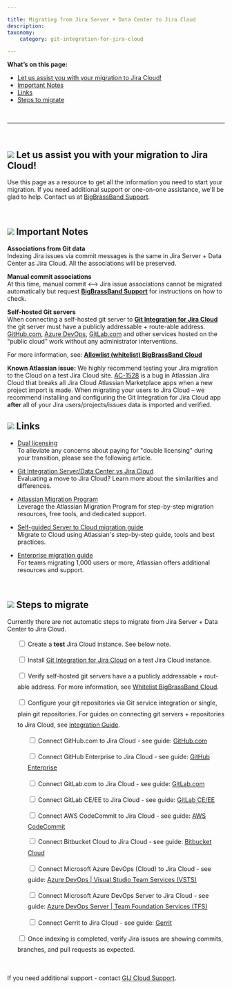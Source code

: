 ```yaml
---

title: Migrating from Jira Server + Data Center to Jira Cloud
description:
taxonomy:
    category: git-integration-for-jira-cloud

---
```


**What’s on this page:**
- [Let us assist you with your migration to Jira Cloud!](#let-us-assist-you)
- [Important Notes](#important-notes)
- [Links](#links)
- [Steps to migrate](#steps-to-migrate)

&nbsp;
* * *

<p id='let-us-assist-you'>&nbsp;</p>

## ![](/wp-content/uploads/gij-handshake-icon.png) Let us assist you with your migration to Jira Cloud!

Use this page as a resource to get all the information you need to start your migration. If you need additional support or one-on-one assistance, we'll be glad to help. Contact us at [BigBrassBand Support](https://link.bigbrassband.com/gij-gitkraken-gitcloud-support).

<p id='important-notes'>&nbsp;</p>

## ![](/wp-content/uploads/gij-notes-two.png) Important Notes

**Associations from Git data**<br>
Indexing Jira issues via commit messages is the same in Jira Server + Data Center as Jira Cloud. All the associations will be preserved.

**Manual commit associations**<br>
At this time, manual commit \<--\> Jira issue associations cannot be migrated automatically but request [**BigBrassBand Support**](https://link.bigbrassband.com/gij-gitkraken-gitcloud-support) for instructions on how to check.

**Self-hosted Git servers**<br>
When connecting a self-hosted git server to [**Git Integration for Jira Cloud**](https://marketplace.atlassian.com/apps/4984/git-integration-for-jira?hosting=cloud&tab=overview) the git server must have a publicly addressable + route-able address. [GitHub.com](http://GitHub.com), [Azure DevOps](https://dev.azure.com), [GitLab.com](http://GitLab.com) and other services hosted on the “public cloud” work without any administrator interventions.

For more information, see: [**Allowlist (whitelist) BigBrassBand Cloud**](/git-integration-for-jira-cloud/allow-list-whitelist-bigbrassband-cloud-gij-cloud)

**Known Atlassian issue:** We highly recommend testing your Jira migration to the Cloud on a test Jira Cloud site. [AC-1528](https://ecosystem.atlassian.net/browse/AC-1528) is a bug in Atlassian Jira Cloud that breaks all Jira Cloud Atlassian Marketplace apps when a new project import is made. When migrating your users to Jira Cloud – we recommend installing and configuring the Git Integration for Jira Cloud app **after** all of your Jira users/projects/issues data is imported and verified.

## ![](/wp-content/uploads/gij-links-icon.png) Links

*   [Dual licensing](https://www.atlassian.com/migration/assess/calculate-pricing/dual-licensing)<br>To alleviate any concerns about paying for "double licensing" during your transition, please see the following article.

*   [Git Integration Server/Data Center vs Jira Cloud](/git-integration-for-jira-cloud/git-integration-server-data-center-vs-jira-cloud-feature-comparison-gij-cloud)<br>
Evaluating a move to Jira Cloud? Learn more about the similarities and differences.

*   [Atlassian Migration Program](https://www.atlassian.com/migration/cloud)<br>Leverage the Atlassian Migration Program for step-by-step migration resources, free tools, and dedicated support.

*   [Self-guided Server to Cloud migration guide](https://www.atlassian.com/migration/cloud/guide/introduction/overview)<br>Migrate to Cloud using Atlassian's step-by-step guide, tools and best practices.

*   [Enterprise migration guide](https://www.atlassian.com/migration/cloud/enterprise)<br>For teams migrating 1,000 users or more, Atlassian offers additional resources and support.

<p id='steps-to-migrate'>&nbsp;</p>

## ![](/wp-content/uploads/gij-pencil-icon.png) Steps to migrate

Currently there are not automatic steps to migrate from Jira Server + Data Center to Jira Cloud.


<ul style='list-style-type:none;'>
    <li style='line-height:180%;margin-bottom:12px;'>
      <input type="checkbox"> Create a <b>test</b> Jira Cloud instance. See below note.
    </li>
    <li style='line-height:180%;margin-bottom:12px;'>
      <input type="checkbox"> Install <a href='https://marketplace.atlassian.com/apps/4984/git-integration-for-jira?hosting=cloud&tab=overview'>Git Integration for Jira Cloud</a> on a test Jira Cloud instance.
    </li>
    <li style='line-height:180%;margin-bottom:12px;'>
      <input type="checkbox"> Verify self-hosted git servers have a a publicly addressable + rout-able address. For more information, see <a href='/git-integration-for-jira-cloud/allow-list-whitelist-bigbrassband-cloud-gij-cloud'>Whitelist BigBrassBand Cloud</a>.
    </li>
    <li style='line-height:180%;margin-bottom:12px;'>
      <input type="checkbox"> Configure your git repositories via Git service integration or single, plain git repositories. For guides on connecting git servers + repositories to Jira Cloud, see <a href='/git-integration-for-jira-cloud/integration-guide-gij-cloud'>Integration Guide</a>.
      <ul style='list-style-type:none;margin-top:12px'>
        <li style='line-height:180%;margin-bottom:12px;'>
            <input type="checkbox"> Connect GitHub.com to Jira Cloud - see guide: <a href='/git-integration-for-jira-cloud/github-com-gij-cloud'>GitHub.com</a></li>
        <li style='line-height:180%;margin-bottom:12px;'>
            <input type="checkbox"> Connect GitHub Enterprise to Jira Cloud - see guide: <a href='/git-integration-for-jira-cloud/github-enterprise-server-gij-cloud'>GitHub Enterprise</a></li>
        <li style='line-height:180%;margin-bottom:12px;'>
            <input type="checkbox"> Connect GitLab.com to Jira Cloud - see guide: <a href='/git-integration-for-jira-cloud/gitlab-com-gij-cloud'>GitLab.com</a></li>
        <li style='line-height:180%;margin-bottom:12px;'>
            <input type="checkbox"> Connect GitLab CE/EE to Jira Cloud - see guide: <a href='/git-integration-for-jira-cloud/gitlab-ce-ee-gij-cloud'>GitLab CE/EE</a></li>
        <li style='margin-bottom:10px'>
            <input type="checkbox"> Connect AWS CodeCommit to Jira Cloud - see guide: <a href='/git-integration-for-jira-cloud/aws-codecommit-gij-cloud'>AWS CodeCommit</a></li>
        <li style='line-height:180%;margin-bottom:12px;'>
            <input type="checkbox"> Connect Bitbucket Cloud to Jira Cloud - see guide: <a href='/git-integration-for-jira-cloud/bitbucket-cloud-gij-cloud/'>Bitbucket Cloud</a></li>
        <li style='line-height:180%;margin-bottom:12px;'>
            <input type="checkbox"> Connect Microsoft Azure DevOps (Cloud) to Jira Cloud - see guide: <a href='/git-integration-for-jira-cloud/azure-devops-visual-studio-team-services-vsts-gij-cloud'>Azure DevOps | Visual Studio Team Services (VSTS)</a></li>
        <li style='line-height:180%;margin-bottom:12px;'>
            <input type="checkbox"> Connect Microsoft Azure DevOps Server to Jira Cloud - see guide: <a href='/git-integration-for-jira-cloud/azure-devops-server-team-foundation-services-tfs-gij-cloud'>Azure DevOps Server | Team Foundation Services (TFS)</a></li>
        <li style='line-height:180%;margin-bottom:12px;'>
            <input type="checkbox"> Connect Gerrit to Jira Cloud - see guide: <a href='/git-integration-for-jira-cloud/gerrit-gij-cloud'>Gerrit</a></li>
      </ul>
    </li>
    <li style='line-height:180%;margin-bottom:12px;'>
      <input type="checkbox"> Once indexing is completed, verify Jira issues are showing commits, branches, and pull requests as expected.
    </li>
</ul>

&nbsp;

<div class="bbb-callout bbb--info">
    <div class="irow">
    <div class="ilogobox">
        <span class="logoimg"></span>
    </div>
    <div class="imsgbox">
        If you need additional support - contact <a href='https://link.bigbrassband.com/gij-gitkraken-gitcloud-support'>GIJ Cloud Support</a>.
    </div>
    </div>
</div>

&nbsp;

